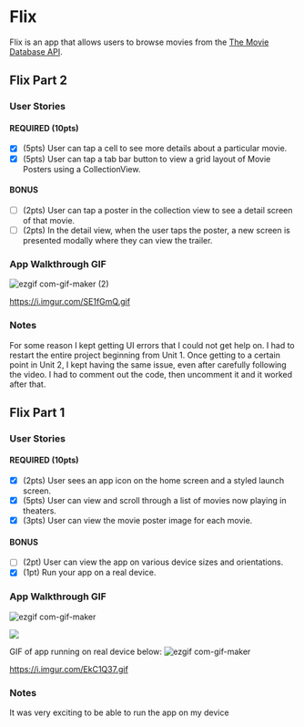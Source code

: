 # Flix

Flix is an app that allows users to browse movies from the [The Movie Database API](http://docs.themoviedb.apiary.io/#).


## Flix Part 2

### User Stories

#### REQUIRED (10pts)
- [x] (5pts) User can tap a cell to see more details about a particular movie.
- [x] (5pts) User can tap a tab bar button to view a grid layout of Movie Posters using a CollectionView.

#### BONUS
- [ ] (2pts) User can tap a poster in the collection view to see a detail screen of that movie.
- [ ] (2pts) In the detail view, when the user taps the poster, a new screen is presented modally where they can view the trailer.

### App Walkthrough GIF
![ezgif com-gif-maker (2)](https://user-images.githubusercontent.com/72002539/154725940-f2a1d374-92bb-4159-8584-566111707f6a.gif)


https://i.imgur.com/SE1fGmQ.gif

### Notes
For some reason I kept getting UI errors that I could not get help on. I had to restart the entire project beginning from Unit 1. Once getting to a certain point in Unit 2, I kept having the same issue, even after carefully following the video. I had to comment out the code, then uncomment it and it worked after that.
## Flix Part 1

### User Stories

#### REQUIRED (10pts)
- [x] (2pts) User sees an app icon on the home screen and a styled launch screen.
- [x] (5pts) User can view and scroll through a list of movies now playing in theaters.
- [x] (3pts) User can view the movie poster image for each movie.

#### BONUS
- [ ] (2pt) User can view the app on various device sizes and orientations.
- [x] (1pt) Run your app on a real device.

### App Walkthrough GIF

![ezgif com-gif-maker](https://user-images.githubusercontent.com/72002539/153135148-22ad17a2-c33a-4d17-9764-b4c37ee513e0.gif)

![](https://i.imgur.com/tlZzXlT.gif)

GIF of app running on real device below:
![ezgif com-gif-maker](https://user-images.githubusercontent.com/72002539/154728931-f5267d12-abc3-4116-a15c-06c1d68d77dd.gif)

https://i.imgur.com/EkC1Q37.gif



### Notes
It was very exciting to be able to run the app on my device
